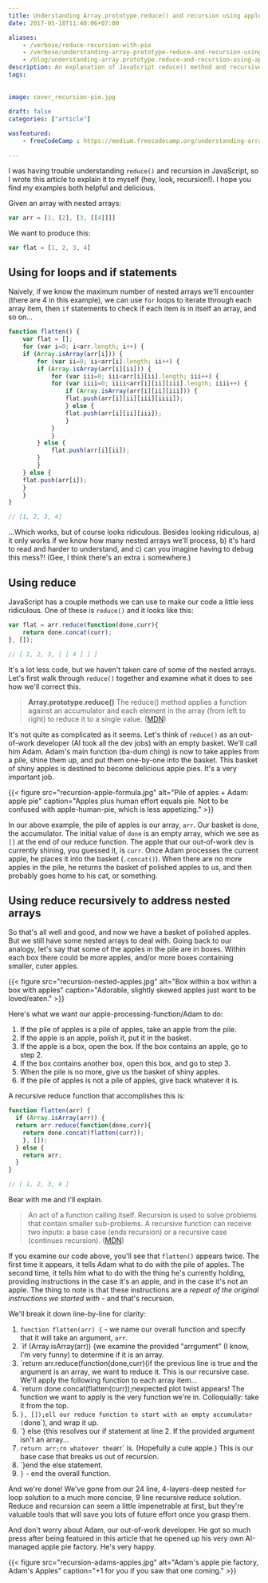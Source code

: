 ```yaml
---
title: Understanding Array.prototype.reduce() and recursion using apple pie
date: 2017-05-18T11:40:06+07:00

aliases:
    - /verbose/reduce-recursion-with-pie
    - /verbose/understanding-array-prototype-reduce-and-recursion-using-apple-pie
    - /blog/understanding-array.prototype.reduce-and-recursion-using-apple-pie/
description: An explanation of JavaScript reduce() method and recursive functions using delicious, attention-retaining apples.
tags:
    
    
image: cover_recursion-pie.jpg
 
draft: false
categories: ["article"]

wasfeatured:
    - freeCodeCamp : https://medium.freecodecamp.org/understanding-array-prototype-reduce-and-recursion-using-apple-pie-f60cde58ea51

---
```

I was having trouble understanding `reduce()` and recursion in JavaScript, so I wrote this article to explain it to myself (hey, look, recursion!). I hope you find my examples both helpful and delicious.

Given an array with nested arrays:

```js
var arr = [1, [2], [3, [[4]]]]
```

We want to produce this:

```js
var flat = [1, 2, 3, 4]
```

## Using for loops and if statements

Naively, if we know the maximum number of nested arrays we'll encounter (there are 4 in this example), we can use `for` loops to iterate through each array item, then `if` statements to check if each item is in itself an array, and so on...

```js
function flatten() {
    var flat = [];
    for (var i=0; i<arr.length; i++) {
    if (Array.isArray(arr[i])) {
        for (var ii=0; ii<arr[i].length; ii++) {
        if (Array.isArray(arr[i][ii])) {
            for (var iii=0; iii<arr[i][ii].length; iii++) {
            for (var iiii=0; iiii<arr[i][ii][iii].length; iiii++) {
                if (Array.isArray(arr[i][ii][iii])) {
                flat.push(arr[i][ii][iii][iiii]);
                } else {
                flat.push(arr[i][ii][iii]);
                }
            }
            }
        } else {
            flat.push(arr[i][ii]);
        }
        }
    } else {
    flat.push(arr[i]);
    }
    }
}

// [1, 2, 3, 4]
```

...Which works, but of course looks ridiculous. Besides looking ridiculous, a) it only works if we know how many nested arrays we'll process, b) it's hard to read and harder to understand, and c) can you imagine having to debug this mess?! (Gee, I think there's an extra `i` somewhere.)

## Using reduce

JavaScript has a couple methods we can use to make our code a little less ridiculous. One of these is `reduce()` and it looks like this:

```js
var flat = arr.reduce(function(done,curr){
    return done.concat(curr);
}, []);

// [ 1, 2, 3, [ [ 4 ] ] ]
```

It's a lot less code, but we haven't taken care of some of the nested arrays. Let's first walk through `reduce()` together and examine what it does to see how we'll correct this.

>**Array.prototype.reduce()**
>The reduce() method applies a function against an accumulator and each element in the array (from left to right) to reduce it to a single value. ([MDN](https://developer.mozilla.org/en-US/docs/Web/JavaScript/Reference/Global_Objects/Array/Reduce?v=example))

It's not quite as complicated as it seems. Let's think of `reduce()` as an out-of-work developer (AI took all the dev jobs) with an empty basket. We'll call him Adam. Adam's main function (ba-dum ching) is now to take apples from a pile, shine them up, and put them one-by-one into the basket. This basket of shiny apples is destined to become delicious apple pies. It's a very important job.

{{< figure src="recursion-apple-formula.jpg" alt="Pile of apples + Adam: apple pie" caption="Apples plus human effort equals pie. Not to be confused with apple-human-pie, which is less appetizing." >}}

In our above example, the pile of apples is our array, `arr`. Our basket is `done`, the accumulator. The initial value of `done` is an empty array, which we see as `[]` at the end of our reduce function. The apple that our out-of-work dev is currently shining, you guessed it, is `curr`. Once Adam processes the current apple, he places it into the basket (`.concat()`). When there are no more apples in the pile, he returns the basket of polished apples to us, and then probably goes home to his cat, or something.

## Using reduce recursively to address nested arrays

So that's all well and good, and now we have a basket of polished apples. But we still have some nested arrays to deal with. Going back to our analogy, let's say that some of the apples in the pile are in boxes. Within each box there could be more apples, and/or more boxes containing smaller, cuter apples.

{{< figure src="recursion-nested-apples.jpg" alt="Box within a box within a box with apples" caption="Adorable, slightly skewed apples just want to be loved/eaten." >}}

Here's what we want our apple-processing-function/Adam to do:

1. If the pile of apples is a pile of apples, take an apple from the pile.
2. If the apple is an apple, polish it, put it in the basket.
3. If the apple is a box, open the box. If the box contains an apple, go to step 2.
4. If the box contains another box, open this box, and go to step 3.
5. When the pile is no more, give us the basket of shiny apples.
6. If the pile of apples is not a pile of apples, give back whatever it is.

A recursive reduce function that accomplishes this is:

```js
function flatten(arr) {
  if (Array.isArray(arr)) {
  return arr.reduce(function(done,curr){
    return done.concat(flatten(curr));
    }, []);
  } else {
    return arr;
  }
}

// [ 1, 2, 3, 4 ]
```

Bear with me and I'll explain.

>An act of a function calling itself. Recursion is used to solve problems that contain smaller sub-problems. A recursive function can receive two inputs: a base case (ends recursion) or a recursive case (continues recursion). ([MDN](https://developer.mozilla.org/en-US/docs/Glossary/Recursion))

If you examine our code above, you'll see that `flatten()` appears twice. The first time it appears, it tells Adam what to do with the pile of apples. The second time, it tells him what to do with the thing he's currently holding, providing instructions in the case it's an apple, and in the case it's not an apple. The thing to note is that these instructions are a *repeat of the original instructions we started with* - and that's recursion.

We'll break it down line-by-line for clarity:

1. `function flatten(arr) {` - we name our overall function and specify that it will take an argument, `arr`.
2. `if (Array.isArray(arr)) {we examine the provided "arrgument" (I know, I'm very funny) to determine if it is an array.
3. `return arr.reduce(function(done,curr){if the previous line is true and the argument is an array, we want to reduce it. This is our recursive case. We'll apply the following function to each array item...
4. `return done.concat(flatten(curr));nexpected plot twist appears! The function we want to apply is the very function we're in. Colloquially: take it from the top.
5. `}, []);ell our reduce function to start with an empty accumulator (`done`), and wrap it up.
6. `} else {this resolves our if statement at line 2. If the provided argument isn't an array...
7. `return arr;rn whatever the`arr` is. (Hopefully a cute apple.) This is our base case that breaks us out of recursion.
8. `}end the else statement.
9. `}` - end the overall function.

And we're done! We've gone from our 24 line, 4-layers-deep nested `for` loop solution to a much more concise, 9 line recursive reduce solution. Reduce and recursion can seem a little impenetrable at first, but they're valuable tools that will save you lots of future effort once you grasp them.

And don't worry about Adam, our out-of-work developer. He got so much press after being featured in this article that he opened up his very own AI-managed apple pie factory. He's very happy.

{{< figure src="recursion-adams-apples.jpg" alt="Adam's apple pie factory, Adam's Apples" caption="+1 for you if you saw that one coming." >}}
